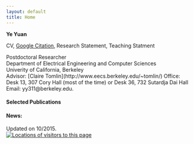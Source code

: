 ```yaml
---
layout: default
title: Home
---
```

<b>Ye Yuan</b>

CV, [Google Citation](https://scholar.google.com/citations?user=Jhj7LZUAAAAJ&hl=en), Research Statement, Teaching Statment

<p>Postdoctoral Researcher<br  />
Department of Electrical Engineering and Computer Sciences<br  />
Univerity of California, Berkeley <br  />
Advisor: [Claire Tomlin](http://www.eecs.berkeley.edu/~tomlin/)
Office: Desk 13, 307 Cory Hall (most of the time) or Desk 36, 732 Sutardja Dai Hall<br  />
Email: yy311@berkeley.edu.</p>


#### Selected Publications


#### News:




<span class="footercued">
Updated on 10/2015.<br />
<span>
<script> 
          window.jstiming.load.tick('render');
        </script> 
        <a href="http://www3.clustrmaps.com/counter/maps.php?url=http://www-control.eng.cam.ac.uk/~yy311/" id="clustrMapsLink"><img src="http://www3.clustrmaps.com/counter/index2.php?url=http://www-control.eng.cam.ac.uk/~yy311/" style="border:0px;" alt="Locations of visitors to this page" title="Locations of visitors to this page" id="clustrMapsImg" onerror="this.onerror=null; this.src='http://www2.clustrmaps.com/images/clustrmaps-back-soon.jpg'; document.getElementById('clustrMapsLink').href='http://www2.clustrmaps.com';" />
</a>
